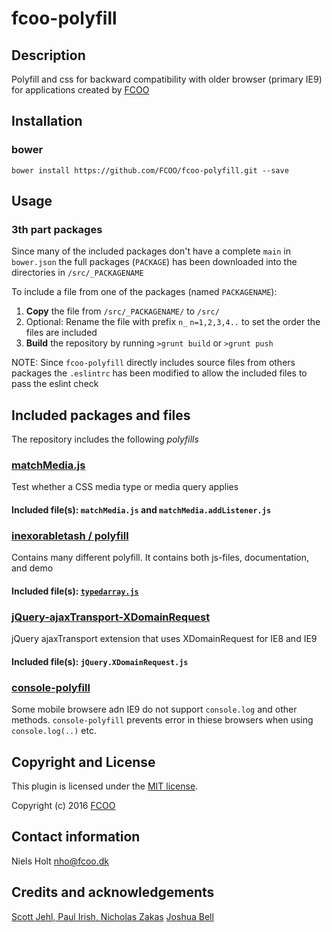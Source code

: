 # fcoo-polyfill
>


## Description
Polyfill and css for backward compatibility with older browser (primary IE9) for applications created by [FCOO](https://github.com/FCOO) 

## Installation
### bower
`bower install https://github.com/FCOO/fcoo-polyfill.git --save`

## Usage

### 3th part packages
Since many of the included packages don't have a complete `main` in `bower.json` the full packages (`PACKAGE`) has been downloaded into the directories in `/src/_PACKAGENAME`

To include a file from one of the packages (named `PACKAGENAME`):

1. **Copy** the file from `/src/_PACKAGENAME/` to `/src/`
2. Optional: Rename the file with prefix `n_` `n=1,2,3,4..` to set the order the files are included
3. **Build** the repository by running `>grunt build` or `>grunt push`

NOTE: Since `fcoo-polyfill` directly includes source files from others packages the `.eslintrc` has been modified to allow the included files to pass the eslint check

## Included packages and files

The repository includes the following *polyfills*

### [matchMedia.js](https://github.com/paulirish/matchMedia.js.git)
Test whether a CSS media type or media query applies

#### Included file(s): `matchMedia.js` and `matchMedia.addListener.js`

### [inexorabletash / polyfill](https://github.com/inexorabletash/polyfill)
Contains many different polyfill. It contains both js-files, documentation, and demo

#### Included file(s): [`typedarray.js`](https://www.khronos.org/registry/typedarray/specs/latest/)

### [jQuery-ajaxTransport-XDomainRequest](https://github.com/MoonScript/jQuery-ajaxTransport-XDomainRequest.git) 
jQuery ajaxTransport extension that uses XDomainRequest for IE8 and IE9

#### Included file(s): `jQuery.XDomainRequest.js`

### [console-polyfill](https://github.com/paulmillr/console-polyfill)
Some mobile browsere adn IE9 do not support `console.log` and other methods. 
`console-polyfill` prevents error in thiese browsers when using `console.log(..)` etc.

## Copyright and License
This plugin is licensed under the [MIT license](https://github.com/FCOO/fcoo-polyfill/LICENSE).

Copyright (c) 2016 [FCOO](https://github.com/FCOO)

## Contact information

Niels Holt nho@fcoo.dk


## Credits and acknowledgements
[Scott Jehl, Paul Irish, Nicholas Zakas](https://github.com/paulirish/matchMedia.js.git)
[Joshua Bell](https://github.com/inexorabletash/polyfill)

